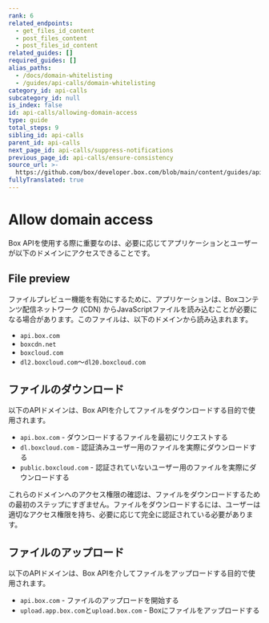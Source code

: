```yaml
---
rank: 6
related_endpoints:
  - get_files_id_content
  - post_files_content
  - post_files_id_content
related_guides: []
required_guides: []
alias_paths:
  - /docs/domain-whitelisting
  - /guides/api-calls/domain-whitelisting
category_id: api-calls
subcategory_id: null
is_index: false
id: api-calls/allowing-domain-access
type: guide
total_steps: 9
sibling_id: api-calls
parent_id: api-calls
next_page_id: api-calls/suppress-notifications
previous_page_id: api-calls/ensure-consistency
source_url: >-
  https://github.com/box/developer.box.com/blob/main/content/guides/api-calls/allowing-domain-access.md
fullyTranslated: true
---
```

# Allow domain access

Box APIを使用する際に重要なのは、必要に応じてアプリケーションとユーザーが以下のドメインにアクセスできることです。

## File preview

ファイルプレビュー機能を有効にするために、アプリケーションは、Boxコンテンツ配信ネットワーク (CDN) からJavaScriptファイルを読み込むことが必要になる場合があります。このファイルは、以下のドメインから読み込まれます。

* `api.box.com`
* `boxcdn.net`
* `boxcloud.com`
* `dl2.boxcloud.com`～`dl20.boxcloud.com`

## ファイルのダウンロード

以下のAPIドメインは、Box APIを介してファイルをダウンロードする目的で使用されます。

* `api.box.com` - ダウンロードするファイルを最初にリクエストする
* `dl.boxcloud.com` - 認証済みユーザー用のファイルを実際にダウンロードする
* `public.boxcloud.com` - 認証されていないユーザー用のファイルを実際にダウンロードする

<Message type="warning">

これらのドメインへのアクセス権限の確認は、ファイルをダウンロードするための最初のステップにすぎません。ファイルをダウンロードするには、ユーザーは適切なアクセス権限を持ち、必要に応じて完全に認証されている必要があります。

</Message>

## ファイルのアップロード

以下のAPIドメインは、Box APIを介してファイルをアップロードする目的で使用されます。

* `api.box.com` - ファイルのアップロードを開始する
* `upload.app.box.com`と`upload.box.com` - Boxにファイルをアップロードする
